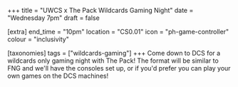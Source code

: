+++
title = "UWCS x The Pack Wildcards Gaming Night"
date = "Wednesday 7pm"
draft = false

[extra]
end_time = "10pm"
location = "CS0.01"
icon = "ph-game-controller"
colour = "inclusivity"

[taxonomies]
tags = ["wildcards-gaming"]
+++
Come down to DCS for a wildcards only gaming night with The Pack! The format will be similar to FNG and we'll have the consoles set up, or if you'd prefer you can play your own games on the DCS machines!
